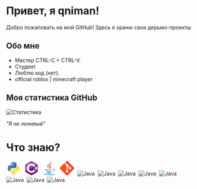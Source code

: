 # Привет, я qniman! <img src="https://komarev.com/ghpvc/?username=qniman&style=flat-square&color=orange" alt=""/>

Добро пожаловать на мой GitHub! Здесь я храню свои дерьмо-проекты

## Обо мне

- Мастер CTRL-C + CTRL-V.
- Студент
- Люблю код (нет).
- official roblox | minecraft player

## Моя статистика GitHub

![Статистика](https://github-readme-stats.vercel.app/api?username=qniman&show_icons=true&theme=radical)

*"Я не ленивый"*

# Что знаю?
<div>
  <img src="https://github.com/devicons/devicon/blob/master/icons/python/python-original.svg" title="Java" alt="Java" width="40" height="40"/>&nbsp;
  <img src="https://github.com/devicons/devicon/blob/master/icons/csharp/csharp-original.svg" title="Java" alt="Java" width="40" height="40"/>&nbsp;
  <img src="https://github.com/devicons/devicon/blob/master/icons/java/java-original.svg" title="Java" alt="Java" width="40" height="40"/>&nbsp
  <img src="https://github.com/devicons/devicon/blob/master/icons/git/git-original.svg" title="Java" alt="Java" width="40" height="40"/>&nbsp
  <img src="" title="Java" alt="Java" width="40" height="40"/>&nbsp
  <img src="" title="Java" alt="Java" width="40" height="40"/>&nbsp
  <img src="" title="Java" alt="Java" width="40" height="40"/>&nbsp
  <img src="" title="Java" alt="Java" width="40" height="40"/>&nbsp
  <img src="" title="Java" alt="Java" width="40" height="40"/>&nbsp
  <img src="" title="Java" alt="Java" width="40" height="40"/>&nbsp
  <img src="" title="Java" alt="Java" width="40" height="40"/>&nbsp
  <img src="" title="Java" alt="Java" width="40" height="40"/>&nbsp
  
</div>
